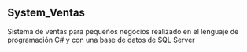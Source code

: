 ## System_Ventas
Sistema de ventas para pequeños negocios realizado en el lenguaje de programación C# y con una base de datos de SQL Server
